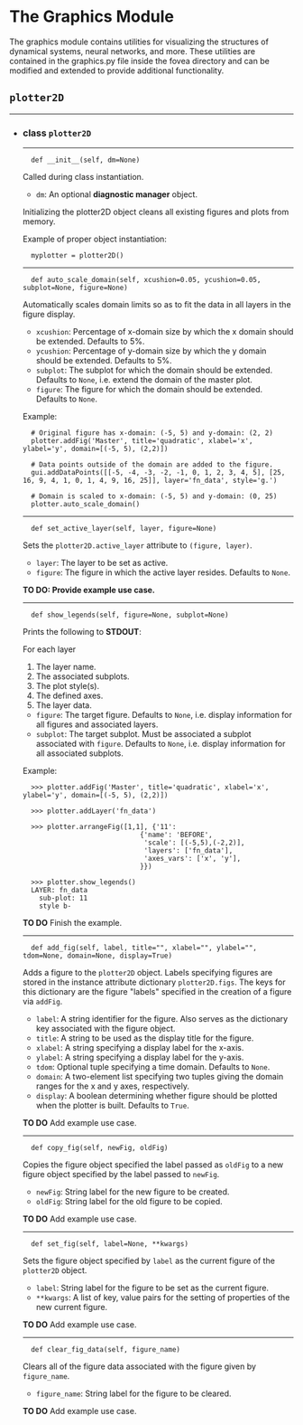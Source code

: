 # The Graphics Module

The graphics module contains utilities for visualizing the structures of dynamical systems, neural networks, and more. These utilities are contained in the graphics.py file inside the fovea directory and can be modified and extended to provide additional functionality.


## `plotter2D`
----
* ### **class** `plotter2D`
	----
		def	__init__(self, dm=None)

	Called during class instantiation. 
	
	* `dm`: An optional **diagnostic manager** object.
	
	Initializing the plotter2D object cleans all existing figures and plots from memory.

	Example of proper object instantiation:

		myplotter = plotter2D()

	----
		def auto_scale_domain(self, xcushion=0.05, ycushion=0.05, subplot=None, figure=None)
	
	Automatically scales domain limits so as to fit the data in all layers in the figure display.

	* `xcushion`: Percentage of x-domain size by which the x domain should be extended. Defaults to 5%.
	* `ycushion`: Percentage of y-domain size by which the y domain should be extended. Defaults to 5%.
	* `subplot`: The subplot for which the domain should be extended. Defaults to `None`, i.e. extend the domain of the master plot.
	* `figure`: The figure for which the domain should be extended. Defaults to `None`.

	Example:
		
		# Original figure has x-domain: (-5, 5) and y-domain: (2, 2)
		plotter.addFig('Master', title='quadratic', xlabel='x', ylabel='y', domain=[(-5, 5), (2,2)])
		
		# Data points outside of the domain are added to the figure.
		gui.addDataPoints([[-5, -4, -3, -2, -1, 0, 1, 2, 3, 4, 5], [25, 16, 9, 4, 1, 0, 1, 4, 9, 16, 25]], layer='fn_data', style='g.')

		# Domain is scaled to x-domain: (-5, 5) and y-domain: (0, 25)
		plotter.auto_scale_domain()

	----
		def set_active_layer(self, layer, figure=None)

	Sets the `plotter2D.active_layer` attribute to `(figure, layer)`.
	
	* `layer`: The layer to be set as active.
	* `figure`: The figure in which the active layer resides. Defaults to `None`.
	
	**TO DO: Provide example use case.**

	----
		def show_legends(self, figure=None, subplot=None)
	
	Prints the following to **STDOUT**:
	
	For each layer
	
	1. The layer name.
	2. The associated subplots.
	3. The plot style(s).
	4. The defined axes.
	5. The layer data.


	* `figure`: The target figure. Defaults to `None`, i.e. display information for all figures and associated layers.
	* `subplot`: The target subplot. Must be associated a subplot associated with `figure`. Defaults to `None`, i.e. display information for all associated
	subplots.

	Example:

		>>> plotter.addFig('Master', title='quadratic', xlabel='x', ylabel='y', domain=[(-5, 5), (2,2)])

		>>> plotter.addLayer('fn_data')

		>>> plotter.arrangeFig([1,1], {'11':
								   {'name': 'BEFORE',
									'scale': [(-5,5),(-2,2)],
									'layers': ['fn_data'],
									'axes_vars': ['x', 'y'],
								   }})
				
		>>> plotter.show_legends()
		LAYER: fn_data
		  sub-plot: 11
		  style b-

	**TO DO** Finish the example.
	
	----
		def add_fig(self, label, title="", xlabel="", ylabel="", tdom=None, domain=None, display=True)

	Adds a figure to the `plotter2D` object. Labels specifying figures are stored in the instance attribute dictionary
	`plotter2D.figs`. The keys for this dictionary are the figure "labels" specified in the creation of a figure via
	`addFig`.

	* `label`: A string identifier for the figure. Also serves as the dictionary key associated with the figure object.
	* `title`: A string to be used as the display title for the figure.
	* `xlabel`: A string specifying a display label for the x-axis.
	* `ylabel`: A string specifying a display label for the y-axis.
	* `tdom`: Optional tuple specifying a time domain. Defaults to `None`.	
	* `domain`: A two-element list specifying two tuples giving the domain ranges for the x and y axes, respectively.
	* `display`: A boolean determining whether figure should be plotted when the plotter is built. Defaults to `True`.

	**TO DO** Add example use case.

	----
		def copy_fig(self, newFig, oldFig)
	
	Copies the figure object specified the label passed as `oldFig` to a new figure object specified by the label passed to `newFig`.

	* `newFig`: String label for the new figure to be created.
	* `oldFig`: String label for the old figure to be copied.

	**TO DO** Add example use case.

	----
		def set_fig(self, label=None, **kwargs)

	Sets the figure object specified by `label` as the current figure of the `plotter2D` object.

	* `label`: String label for the figure to be set as the current figure.
	* `**kwargs`: A list of key, value pairs for the setting of properties of the new current figure.

	**TO DO** Add example use case.

	----
		def clear_fig_data(self, figure_name)

	Clears all of the figure data associated with the figure given by `figure_name`.

	* `figure_name`: String label for the figure to be cleared.

	**TO DO** Add example use case.		 
